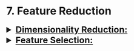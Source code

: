 # 7. Feature Reduction

<details><summary style='font-size:23px;text-decoration:underline'><b>Dimensionality Reduction:</b></summary>
<p>

<ul>
<li><a href="https://scikit-learn.org/stable/modules/decomposition.html"><b>Linear Methods for Dimensionality Reduction</b></a></li>

<li><a href="https://scikit-learn.org/stable/auto_examples/manifold/plot_compare_methods.html"><b>Non-Linear Methods for Dimensionality Reduction</b></a> 
<br></li>

<li><a href="file:///media/mosaab/Volume/Personal/Development/Courses%20Docs/Applied%20ML%20Course/0_Code/8_Dimensionality%20Reduction/mnist_loadData_pca_tsne.html">PCA vs. t-SNE</a></li>
</ul>
 
 <details><summary><b>PCA</b> & <b>ICA</b> & <b>t-SNE</b> & <b>UMAP</b></summary>
<p>
<p><a href="file:///media/mosaab/Volume/Personal/Development/Courses%20Docs/Kaggle's%20Notebooks/5_Cargo%20Rican%20HouseHold/1_Costa%20Rican%20Household%20Poverty%20Level%20Prediction.html"><b>Notebook</b></a></p>
<ul>
<li><b>PCA:</b> Principal Components Analysis. Finds the dimensions of greatest variation in the data</li>

<li><b>ICA:</b> Independent Components Analysis. Attempts to separate a mutltivariate signal into independent signals.</li>

<li><b>TSNE:</b> T-distributed Stochastic Neighbor Embedding. Maps high-dimensional data to a low-dimensional manifold attempting to maintain the local structure within the data. It is a non-linear technique and generally only used for visualization.</li>

<li><b>UMAP:</b> Uniform Manifold Approximation and Projection: A relatively new technique that also maps data to a low-dimensional manifold but tries to preserve more global structure than TSNE.</li>
</ul>

<h4>1. Importing Libraries</h4>
~~~python
from umap import UMAP
from sklearn.decomposition import PCA, FastICA
from sklearn.manifold import TSNE

n_components = 3

umap = UMAP(n_components=n_components)
pca = PCA(n_components=n_components)
ica = FastICA(n_components=n_components)
tsne = TSNE(n_components=n_components)
~~~

<h4> 2. Fitting and Transforming</h4>
~~~python
train_df = train_selected.copy()
test_df = test_selected.copy()

for method, name in zip([umap, pca, ica, tsne], 
                        ['umap', 'pca', 'ica', 'tsne']):
    
    # TSNE has no transform method
    if name == 'tsne':
        start = timer()
        reduction = method.fit_transform(train_selected)
        end = timer()
    
    else:
        start = timer()
        reduction = method.fit_transform(train_selected)
        end = timer()
        
        test_reduction = method.transform(test_selected)
    
        # Add components to test data
        test_df['%s_c1' % name] = test_reduction[:, 0]
        test_df['%s_c2' % name] = test_reduction[:, 1]
        test_df['%s_c3' % name] = test_reduction[:, 2]

    # Add components to training data for visualization and modeling
    train_df['%s_c1' % name] = reduction[:, 0]
    train_df['%s_c2' % name] = reduction[:, 1]
    train_df['%s_c3' % name] = reduction[:, 2]
    
    print(f'Method: {name} {round(end - start, 2)} seconds elapsed.')
~~~

<h4> 3. Plot it 3D</h4>
~~~python
from mpl_toolkits.mplot3d import Axes3D

def discrete_cmap(N, base_cmap=None):
    """Create an N-bin discrete colormap from the specified input map
    Source: https://gist.github.com/jakevdp/91077b0cae40f8f8244a"""

    base = plt.cm.get_cmap(base_cmap)
    color_list = base(np.linspace(0, 1, N))
    cmap_name = base.name + str(N)
    return base.from_list(cmap_name, color_list, N)

cmap = discrete_cmap(4, base_cmap = plt.cm.RdYlBu)

train_df['label'] = train_labels
~~~

~~~python
# Plot each method
for method, name in zip([umap, pca, ica, tsne], 
                        ['umap', 'pca', 'ica', 'tsne']):
    
    fig = plt.figure(figsize = (8, 8))
    ax = fig.add_subplot(111, projection='3d')
    
    p = ax.scatter(train_df['%s_c1' % name], train_df['%s_c2'  % name], train_df['%s_c3'  % name], 
                   c = train_df['label'].astype(int), cmap = cmap)
    
    plt.title(f'{name.capitalize()}', size = 22)
    fig.colorbar(p, aspect = 4, ticks = [1, 2, 3, 4])
~~~
</p>
</details>
 
<details><summary><b>PCA</b></summary>
<p>

<p><a href="file:///media/mosaab/Volume/Personal/Development/Courses%20Docs/Sklearn/sklearn.decomposition.PCA.html#sklearn-decomposition-pca"><b>Docs</b></a> </p>
 
<h4> PCA inside a pipeline</h4>
~~~python
from sklearn.decomposition import PCA
from sklearn.preprocessing import Imputer
from sklearn.pipeline import Pipeline

# Make sure to drop the ids and target
train = train.drop(columns = ['SK_ID_CURR', 'TARGET'])
test = test.drop(columns = ['SK_ID_CURR'])

# Make a pipeline with imputation and pca
pipeline = Pipeline(steps = [('imputer', Imputer(strategy = 'median')),
     ('pca', PCA())])

# Fit and transform on the training data
train_pca = pipeline.fit_transform(train)

# transform the testing data
test_pca = pipeline.transform(test)
~~~

<h4> CDF for # of principle componets</h4>
~~~python
# Extract the pca object
pca = pipeline.named_steps['pca']

# Plot the cumulative variance explained

plt.figure(figsize = (10, 8))
plt.plot(list(range(train.shape[1])), np.cumsum(pca.explained_variance_ratio_), 'r-')
plt.xlabel('Number of PC'); plt.ylabel('Cumulative Variance Explained');
plt.title('Cumulative Variance Explained with PCA');
~~~

<h4> Visualizing the 2 components</h4>
~~~python
# Dataframe of pca results
pca_df = pd.DataFrame({'pc_1': train_pca[:, 0], 'pc_2': train_pca[:, 1], 'target': train_labels})

# Plot pc2 vs pc1 colored by target
sns.lmplot('pc_1', 'pc_2', data = pca_df, hue = 'target', fit_reg=False, size = 10)
plt.title('PC2 vs PC1 by Target');
~~~

<h4> How much those components preserve from the data</h4>
~~~python
print('2 principal components account for {:.4f}% of the variance.'.format(100 * np.sum(pca.explained_variance_ratio_[:2])))
~~~
 
 </p>
 </details>
 
<details><summary><b>Random Projection</b></summary>
<p>
<p><a href="https://scikit-learn.org/stable/modules/generated/sklearn.random_projection.SparseRandomProjection.html#sklearn.random_projection.SparseRandomProjection"><b>SparseRandomProjection</b></a> </p>

<p><a href="https://scikit-learn.org/stable/modules/generated/sklearn.random_projection.GaussianRandomProjection.html#sklearn-random-projection-gaussianrandomprojection"><b>Gaussian Random Projection</b></a> </p>
 
<h4> Sparse Random Projection.</h4>
~~~python
import numpy as np
from sklearn.random_projection import SparseRandomProjection
rng = np.random.RandomState(42)
X = rng.rand(100, 10000)
transformer = SparseRandomProjection(random_state=rng)
X_new = transformer.fit_transform(X)
X_new.shape

# very few components are non-zero
np.mean(transformer.components_ != 0) 
~~~

<h4> Gaussian Random Projection.</h4>
~~~python
import numpy as np
from sklearn.random_projection import GaussianRandomProjection
rng = np.random.RandomState(42)
X = rng.rand(100, 10000)
transformer = GaussianRandomProjection(random_state=rng)
X_new = transformer.fit_transform(X)
X_new.shape
~~~
</p>
</details>


- ICA
- t-SNE
- LLE
- UMAP
- SVD
</p>
</details>


<details><summary style='font-size:23px;text-decoration:underline'><b>Feature Selection:</b></summary><p>

<details><summary><b>Filter Methods</b></summary><p><ul>
<li><a href="file:///media/mosaab/Volume/Personal/Development/Courses%20Docs/Feature%20Selection%20for%20Machine%20Learning/Feature-selection-notebooks/03.2_Constant_features.html#Constant-features"><b>Constant Features</b></a> </li>

<li><a href="file:///media/mosaab/Volume/Personal/Development/Courses%20Docs/Feature%20Selection%20for%20Machine%20Learning/Feature-selection-notebooks/03.3_Quasi-constant_features.html#Quasi-constant-features"><b>Quasi-Constant Features</b></a> </li>

<li><a href="file:///media/mosaab/Volume/Personal/Development/Courses%20Docs/Feature%20Selection%20for%20Machine%20Learning/Feature-selection-notebooks/03.4_Duplicated_features.html#Duplicated-features"><b>Duplicated Features</b></a> </li>

<li><a href="file:///media/mosaab/Volume/Personal/Development/Courses%20Docs/Feature%20Selection%20for%20Machine%20Learning/Feature-selection-notebooks/04.2_Correlation.html#Correlation"><b>Correlation</b></a> </li>

<li><a href="file:///media/mosaab/Volume/Personal/Development/Courses%20Docs/Feature%20Selection%20for%20Machine%20Learning/Feature-selection-notebooks/05.2_Information_gain.html#Information-gain---mutual-information"><b>Mutual Information</b></a> </li>

<li><a href="file:///media/mosaab/Volume/Personal/Development/Courses%20Docs/Feature%20Selection%20for%20Machine%20Learning/Feature-selection-notebooks/05.3_Fisher_score.html#Fisher-Score---chi-square-implementation-in-sklearn"><b>Fisher Score - Chi-Square</b></a> </li>

<li><a href="file:///media/mosaab/Volume/Personal/Development/Courses%20Docs/Feature%20Selection%20for%20Machine%20Learning/Feature-selection-notebooks/05.4_Univariate_selection.html#Univariate-feature-selection"><b>Univariate Feature Selection (ANOVA)</b></a> </li>

<li><a href="file:///media/mosaab/Volume/Personal/Development/Courses%20Docs/Feature%20Selection%20for%20Machine%20Learning/Feature-selection-notebooks/05.5_Univariate_roc_auc.html#Univariate-roc-auc-or-mse"><b>Univariate ROC-AUC or MSE</b></a> </li>


</ul></p></details>

<details><summary><b>Wrapper Methods</b></summary><p><ul>

<li><a href="file:///media/mosaab/Volume/Personal/Development/Courses%20Docs/Feature%20Selection%20for%20Machine%20Learning/Feature-selection-notebooks/06.1_Step_forward.html#Step-forward-feature-selection"><b>Step Forward Feature Selection</b></a> </li>

<li><a href="file:///media/mosaab/Volume/Personal/Development/Courses%20Docs/Feature%20Selection%20for%20Machine%20Learning/Feature-selection-notebooks/06.2_Step_backward.html#Step-backward-feature-selection"><b>Step Backward Feature Selection</b></a> </li>

<li><a href="file:///media/mosaab/Volume/Personal/Development/Courses%20Docs/Feature%20Selection%20for%20Machine%20Learning/Feature-selection-notebooks/06.3_Exhaustive_feature_selection.html#Exhaustive-feature-selection"><b>Exhaustive Feature Selection</b></a> </li>

</ul></p></details>

<details><summary><b>Embedded Methods</b></summary><p><ul>

<li><a href="file:///media/mosaab/Volume/Personal/Development/Courses%20Docs/Feature%20Selection%20for%20Machine%20Learning/Feature-selection-notebooks/07.3_Lasso.html#Lasso-regularisation"><b>LASSO Regularization</b></a> </li>

<li><a href="file:///media/mosaab/Volume/Personal/Development/Courses%20Docs/Feature%20Selection%20for%20Machine%20Learning/Feature-selection-notebooks/06.3_Exhaustive_feature_selection.html#Exhaustive-feature-selection"><b>Exhaustive Feature Selection</b></a> </li>

<li><a href="file:///media/mosaab/Volume/Personal/Development/Courses%20Docs/Feature%20Selection%20for%20Machine%20Learning/Feature-selection-notebooks/06.3_Exhaustive_feature_selection.html#Exhaustive-feature-selection"><b>Exhaustive Feature Selection</b></a> </li>

</ul></p></details>

<hr>
<details><summary>1. Remove <b>Highly Correlated</b> Features</summary>
<p>
<h4> Identify Highly Correlated Features</h4>
~~~python
# Threshold for removing correlated variables
threshold = 0.9

# Absolute value correlation matrix
corr_matrix = train.corr().abs()
corr_matrix.head()
~~~
<h4> Drop the columns</h4>
~~~python
# Create correlation matrix
corr_matrix = df.corr().abs()

# Select upper triangle of correlation matrix
upper = corr_matrix.where(np.triu(np.ones(corr_matrix.shape), k=1).astype(np.bool))

# Select columns with correlations above threshold
to_drop = [column for column in upper.columns if any(upper[column] > threshold)]

print('There are %d columns to remove.' % (len(to_drop)))

# Drop features 
df.drop(df[to_drop], axis=1)
~~~

</p>
</details>


<details><summary><b>Recursive Feature Elimination CV</b></summary>
<p>
<p><a href="file:///media/mosaab/Volume/Personal/Development/Courses%20Docs/Sklearn/sklearn.feature_selection.RFECV.html#sklearn-feature-selection-rfecv"><span style='color:#333'><b> 2. Recursive Feature Elimination method</b></span></a></p>

~~~python
from sklearn.feature_selection import RFECV

# Create a model for feature selection
estimator = RandomForestClassifier(random_state = 10, n_estimators = 100,  n_jobs = -1)

# Create the object
selector = RFECV(estimator, step = 1, cv = 3, scoring= scorer, n_jobs = -1)
~~~

~~~python
selector.fit(train_set, train_labels)
~~~

~~~python
plt.plot(selector.grid_scores_);

plt.xlabel('Number of Features'); plt.ylabel('Macro F1 Score'); plt.title('Feature Selection Scores');
selector.n_features_
~~~

~~~python
rankings = pd.DataFrame({'feature': list(train_set.columns), 'rank': list(selector.ranking_)}).sort_values('rank')
rankings.head(10)
~~~

~~~python
train_selected = selector.transform(train_set)
test_selected = selector.transform(test_set)
# Convert back to dataframe
selected_features = train_set.columns[np.where(selector.ranking_==1)]
train_selected = pd.DataFrame(train_selected, columns = selected_features)
test_selected = pd.DataFrame(test_selected, columns = selected_features)
~~~
</p>
</details>

<ul>
<li><p><a href="file:///media/mosaab/Volume/Personal/Development/Courses%20Docs/Sklearn/Step%20Forward%20Feature%20Selection_%20A%20Practical%20Example%20in%20Python.html"><span style='color:#333'><b>3. Forward Feature  Selection<b></span></a> </p></li>

<li><p><a href="file:///media/mosaab/Volume/Personal/Development/Courses%20Docs/How%20to%20win%20a%20Data%20Science%20Competition/compute_KNN_features.html#Load-data"><span style='color:#333'><b>4. Nearest Neighbors for Feature Extraction<b></span></a></p></li>
</ul>


</p>
</details>
